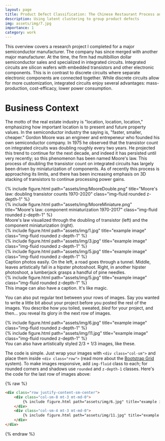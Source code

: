 ```yaml
---
layout: page
title: Product Defect Classification: The Chinese Restaurant Process and the Indian Buffet
description: Using latent clustering to group product defects
img: assets/img/7.jpg
importance: 1
category: work
---
```


This overview covers a research project I completed for a major semiconductor manufacturer. The company has since merged with another major manufacturer. At the time, the firm had multibillion dollar semiconductor sales and specialized in integrated circuits. Integrated circuits are silicon wafers with embedded transistors and other electronic components. This is in contrast to discrete circuits where separate electronic components are connected together. While discrete circuits allow for more customization, integrated circuits enjoy several advantages: mass-production, cost-efficacy, lower power consumption. 

# Business Context

The motto of the real estate industry is "location, location, location," emphasizing how important location is to present and future property values. In the semiconductor industry the saying is, "faster, smaller, cheaper." Gordon Moore was an engineer and entrepeneur who founded his own semiconductor company.  In 1975 he observed that the transistor count on integrated circuits was doubling roughly every two years. He projected this trend to continue for the next decade, and indeed it has persisted until very recently; so this phenomenon has been named Moore's law. This process of doubling the transistor count on integrated circuits has largely been driven by miniaturization of components. As of recently this process is approaching its limits, and there has been increasing emphasis on 3D stacking of transistors to continue processing power gains. 

<div class="row">
    <div class="col-sm mt-3 mt-md-0">
        {% include figure.html path="assets/img/MooreDouble.png" title="Moore's law: doubling transistor counts 1970-2020" class="img-fluid rounded z-depth-1" %}
    </div>
    <div class="col-sm mt-3 mt-md-0">
        {% include figure.html path="assets/img/MooreMiniature.png" title="Moore's law: component miniaturization 1970-2017" class="img-fluid rounded z-depth-1" %}
    </div>
</div>
<div class="caption">
    Moore's law visualized through the doubling of transistor (left) and the component miniaturization (right).
</div>

<div class="row">
    <div class="col-sm mt-3 mt-md-0">
        {% include figure.html path="assets/img/1.jpg" title="example image" class="img-fluid rounded z-depth-1" %}
    </div>
    <div class="col-sm mt-3 mt-md-0">
        {% include figure.html path="assets/img/3.jpg" title="example image" class="img-fluid rounded z-depth-1" %}
    </div>
    <div class="col-sm mt-3 mt-md-0">
        {% include figure.html path="assets/img/5.jpg" title="example image" class="img-fluid rounded z-depth-1" %}
    </div>
</div>
<div class="caption">
    Caption photos easily. On the left, a road goes through a tunnel. Middle, leaves artistically fall in a hipster photoshoot. Right, in another hipster photoshoot, a lumberjack grasps a handful of pine needles.
</div>
<div class="row">
    <div class="col-sm mt-3 mt-md-0">
        {% include figure.html path="assets/img/5.jpg" title="example image" class="img-fluid rounded z-depth-1" %}
    </div>
</div>
<div class="caption">
    This image can also have a caption. It's like magic.
</div>

You can also put regular text between your rows of images.
Say you wanted to write a little bit about your project before you posted the rest of the images.
You describe how you toiled, sweated, *bled* for your project, and then... you reveal its glory in the next row of images.


<div class="row justify-content-sm-center">
    <div class="col-sm-8 mt-3 mt-md-0">
        {% include figure.html path="assets/img/6.jpg" title="example image" class="img-fluid rounded z-depth-1" %}
    </div>
    <div class="col-sm-4 mt-3 mt-md-0">
        {% include figure.html path="assets/img/11.jpg" title="example image" class="img-fluid rounded z-depth-1" %}
    </div>
</div>
<div class="caption">
    You can also have artistically styled 2/3 + 1/3 images, like these.
</div>


The code is simple.
Just wrap your images with `<div class="col-sm">` and place them inside `<div class="row">` (read more about the <a href="https://getbootstrap.com/docs/4.4/layout/grid/">Bootstrap Grid</a> system).
To make images responsive, add `img-fluid` class to each; for rounded corners and shadows use `rounded` and `z-depth-1` classes.
Here's the code for the last row of images above:

{% raw %}
```html
<div class="row justify-content-sm-center">
    <div class="col-sm-8 mt-3 mt-md-0">
        {% include figure.html path="assets/img/6.jpg" title="example image" class="img-fluid rounded z-depth-1" %}
    </div>
    <div class="col-sm-4 mt-3 mt-md-0">
        {% include figure.html path="assets/img/11.jpg" title="example image" class="img-fluid rounded z-depth-1" %}
    </div>
</div>
```
{% endraw %}
